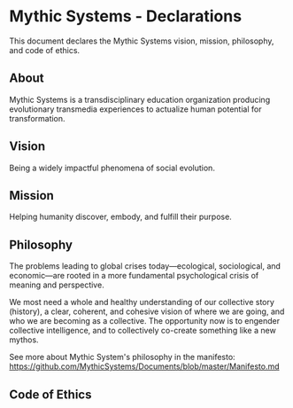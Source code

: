 # Mythic Systems - Declarations

This document declares the Mythic Systems vision, mission, philosophy, and code of ethics. 

## About
Mythic Systems is a transdisciplinary education organization producing evolutionary transmedia experiences to actualize human potential for transformation.

## Vision

Being a widely impactful phenomena of social evolution.

## Mission

Helping humanity discover, embody, and fulfill their purpose.   

## Philosophy

The problems leading to global crises today—ecological, sociological, and economic—are rooted in a more fundamental psychological crisis of meaning and perspective.  

We most need a whole and healthy understanding of our collective story (history), a clear, coherent, and cohesive vision of where we are going, and who we are becoming as a collective.  The opportunity now is to engender collective intelligence, and to collectively co-create something like a new mythos.

See more about Mythic System's philosophy in the manifesto:
https://github.com/MythicSystems/Documents/blob/master/Manifesto.md

## Code of Ethics
